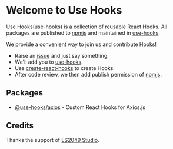 # Welcome to Use Hooks

Use Hooks(use-hooks) is a collection of reusable React Hooks. All packages are published to [npmjs](https://www.npmjs.com/settings/use-hooks/packages) and maintained in [use-hooks](https://github.com/use-hooks).

We provide a convenient way to join us and contribute Hooks!

 - Raise an [issue](https://github.com/use-hooks/homepage/issues) and just say something.
 - We'll add you to [use-hooks](https://github.com/use-hooks).
 - Use [create-react-hooks](https://github.com/use-hooks/create-react-hooks) to create Hooks.
 - After code review, we then add publish permission of [npmjs](https://www.npmjs.com/settings/use-hooks/packages).
 
 ## Packages
 
  - [@use-hooks/axios](https://github.com/use-hooks/react-hooks-axios) - Custom React Hooks for Axios.js
 
 ## Credits
 
 Thanks the support of [ES2049 Studio](https://es2049.studio/).
